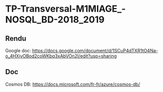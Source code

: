 # TP-Transversal-M1MIAGE_-NOSQL_BD-2018_2019
## Rendu
Google doc: https://docs.google.com/document/d/1SCuP4dTXR1tO4Na-o_4HXiyOBod2coWKbq3xAbVOn2I/edit?usp=sharing

## Doc
Cosmos DB: https://docs.microsoft.com/fr-fr/azure/cosmos-db/
